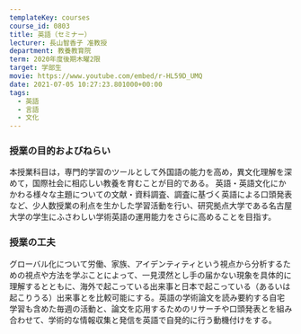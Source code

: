 ```yaml
---
templateKey: courses
course_id: 0803
title: 英語（セミナー）
lecturer: 長山智香子 准教授
department: 教養教育院
term: 2020年度後期木曜2限
target: 学部生
movie: https://www.youtube.com/embed/r-HL59D_UMQ
date: 2021-07-05 10:27:23.801000+00:00
tags:
  - 英語
  - 言語
  - 文化
---
```


### 授業の目的およびねらい

本授業科目は，専門的学習のツールとして外国語の能力を高め，異文化理解を深めて，国際社会に相応しい教養を育むことが目的である。 英語・英語文化にかかわる様々な主題についての文献・資料調査、調査に基づく英語による口頭発表など、少人数授業の利点を生かした学習活動を行い、研究拠点大学である名古屋大学の学生にふさわしい学術英語の運用能力をさらに高めることを目指す。

### 授業の工夫

グローバル化について労働、家族、アイデンティティという視点から分析するための視点や方法を学ぶことによって、一見漠然とし手の届かない現象を具体的に理解するとともに、海外で起こっている出来事と日本で起こっている（あるいは起こりうる）出来事とを比較可能にする。英語の学術論文を読み要約する自宅学習も含めた毎週の活動と、論文を応用するためのリサーチや口頭発表とを組み合わせて、学術的な情報収集と発信を英語で自発的に行う動機付けをする。
